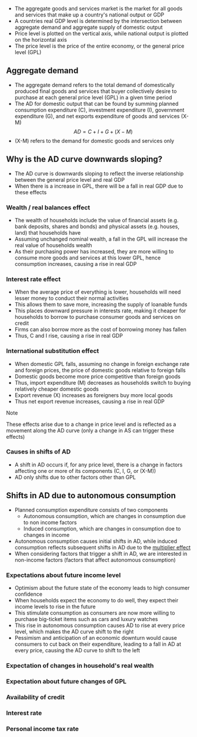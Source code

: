 - The aggregate goods and services market is the market for all goods and services that make up a country's national output or GDP
- A countries real GDP level is determined by the intersection between aggregate demand and aggregate supply of domestic output
- Price level is plotted on the vertical axis, while national output is plotted on the horizontal axis
- The price level is the price of the entire economy, or the general price level (GPL)
## Aggregate demand
- The aggregate demand refers to the total demand of domestically produced final goods and services that buyer collectively desire to purchase at each general price level (GPL) in a given time period
- The AD for domestic output that can be found by summing planned consumption expenditure (C), investment expenditure (I), government expenditure (G), and net exports expenditure of goods and services (X-M)
$$AD = C + I +G + (X-M)$$
- (X-M) refers to the demand for domestic goods and services only
## Why is the AD curve downwards sloping?
- The AD curve is downwards sloping to reflect the inverse relationship between the general price level and real GDP
- When there is a increase in GPL, there will be a fall in real GDP due to these effects
### Wealth / real balances effect
- The wealth of households include the value of financial assets (e.g. bank deposits, shares and bonds) and physical assets (e.g. houses, land) that households have
- Assuming unchanged nominal wealth, a fall in the GPL will increase the real value of households wealth
- As their purchasing power has increased, they are more willing to consume more goods and services at this lower GPL, hence consumption increases, causing a rise in real GDP
### Interest rate effect
- When the average price of everything is lower, households will need lesser money to conduct their normal activities
- This allows them to save more, increasing the supply of loanable funds
- This places downward pressure in interests rate, making it cheaper for households to borrow to purchase consumer goods and services on credit
- Firms can also borrow more as the cost of borrowing money has fallen
- Thus, C and I rise, causing a rise in real GDP
### International substitution effect
- When domestic GPL falls, assuming no change in foreign exchange rate and foreign prices, the price of domestic goods relative to foreign falls
- Domestic goods become more price competitive than foreign goods
- Thus, import expenditure (M) decreases as households switch to buying relatively cheaper domestic goods
- Export revenue (X) increases as foreigners buy more local goods
- Thus net export revenue increases, causing a rise in real GDP
>[!NOTE]
>These effects arise due to a change in price level and is reflected as a movement along the AD curve (only a change in AS can trigger these effects)
### Causes in shifts of AD
- A shift in AD occurs if, for any price level, there is a change in factors affecting one or more of its components (C, I, G, or (X-M))
- AD only shifts due to other factors other than GPL
## Shifts in AD due to autonomous consumption
- Planned consumption expenditure consists of two components
	- Autonomous consumption, which are changes in consumption due to non income factors
	- Induced consumption, which are changes in consumption doe to changes in income
- Autonomous consumption causes initial shifts in AD, while induced consumption reflects subsequent shifts in AD due to the [multiplier effect]()
- When considering factors that trigger a shift in AD, we are interested in non-income factors (factors that affect autonomous consumption)
### Expectations about future income level
- Optimism about the future state of the economy leads to high consumer confidence
- When households expect the economy to do well, they expect their income levels to rise in the future
- This stimulate consumption as consumers are now more willing to purchase big-ticket items such as cars and luxury watches
- This rise in autonomous consumption causes AD to rise at every price level, which makes the AD curve shift to the right
- Pessimism and anticipation of an economic downturn would cause consumers to cut back on their expenditure, leading to a fall in AD at every price, causing the AD curve to shift to the left
### Expectation of changes in household's real wealth
### Expectation about future changes of GPL
### Availability of credit
### Interest rate
### Personal income tax rate
